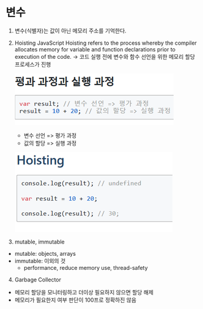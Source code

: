 # 변수

1. 변수(식별자)는 값이 아닌 메모리 주소를 기억한다.
2. Hoisting
    JavaScript Hoisting refers to the process whereby the compiler allocates memory for variable and function declarations prior to execution of the code.
    -> 코드 실행 전에 변수와 함수 선언을 위한 메모리 할당 프로세스가 진행

    ![javascript code1](./1.png)

    - 변수 선언 => 평가 과정
    - 값의 할당 => 실행 과정

    ![javascript code1](./2.png)

3. mutable, immutable
- mutable: objects, arrays
- immutable: 이외의 것
    - performance, reduce memory use, thread-safety


4. Garbage Collector
- 메모리 할당을 모니터링하고 더이상 필요하지 않으면 할당 해제
- 메모리가 필요한지 여부 판단이 100프로 정확하진 않음